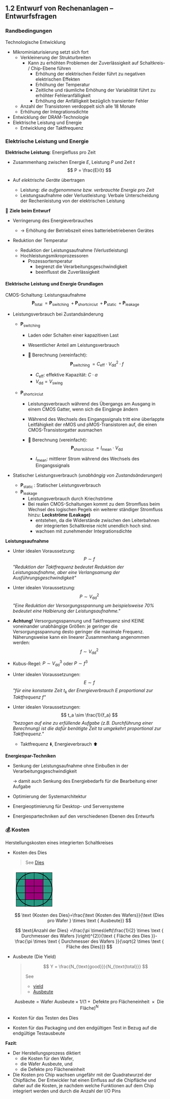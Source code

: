 ## 1.2 Entwurf von Rechenanlagen – Entwurfsfragen

### Randbedingungen

Technologische Entwicklung

- Mikrominiaturisierung setzt sich fort
  - Verkleinerung der Strukturbreiten
    - Kann zu erhöhten Problemen der Zuverlässigkeit auf Schaltkreis- / Chip-Ebene führen
      - Erhöhung der elektrischen Felder führt zu negativen elektrischen Effekten 
      - Erhöhung der Temperatur
      - Zeitliche und räumliche Erhöhung der Variabilität führt zu erhöhter Fehleranfälligkeit
      - Erhöhung der Anfälligkeit bezüglich transienter Fehler
  - Anzahl der Transistoren verdoppelt sich alle 18 Monate
  - Erhöhung der Integrationsdichte
- Entwicklung der DRAM-Technologie
- Elektrische Leistung und Energie 
  - Entwicklung der Taktfrequenz

### Elektrische Leistung und Energie

**Elektrische Leistung**: Energiefluss pro Zeit

- Zusammenhang zwischen Energie $E$, Leistung $P$ und Zeit $t$
  $$
  P = \frac{E}{t}
  $$

- Auf *elektrische Geräte* übertragen

  - Leistung: *die aufgenommene bzw. verbrauchte Energie pro Zeit*
  - Leistungsaufnahme oder Verlustleistung: Verbale Unterscheidung der Rechenleistung von der elektrischen Leistung

🎯 **Ziele beim Entwurf**

- Verringerung des Energieverbrauches
  - -> Erhöhung der Betriebszeit eines batteriebetriebenen Gerätes

- Reduktion der Temperatur
  - Reduktion der Leistungsaufnahme (Verlustleistung)
  - Hochleistungsmikroprozessoren
    - Prozessortemperatur 
      - begrenzt die Verarbeitungsgeschwindigkeit
      - beeinflusst die Zuverlässigkeit

#### Elektrische Leistung und Energie Grundlagen

CMOS-Schaltung: Leistungsaufnahme
$$
\mathbf{P}_{\text {total }}=\mathbf{P}_{\text {switching }}+\mathbf{P}_{\text {shortcirciut }}+\mathbf{P}_{\text {static }}+\mathbf{P}_{\text {leakage }}
$$

- Leistungsverbrauch bei Zustandsänderung

  - $\mathbf{P}_{\text {switching }}$

    - Laden oder Schalten einer kapazitiven Last

    - Wesentlicher Anteil am Leistungsverbrauch

    - 🧮 Berechnung (vereinfacht):
      $$
      \mathbf{P}_{\text {switching }} = C_{\text{eff}} \cdot V_{\text{dd}}^2 \cdot f
      $$

      - $C_{\text{eff}}$: effektive Kapazität: $C \cdot a$
      - $V_{\text{dd}} = V_{\text{swing}}$

  - $\mathbf{P}_{\text {shortcirciut }}$

    - Leistungsverbrauch während des Übergangs am Ausgang in einem CMOS Gatter, wenn sich die Eingänge ändern

    - Während des Wechsels des Eingangssignals tritt eine überlappte Leitfähigkeit der nMOS und pMOS-Transistoren auf, die einen CMOS-Transistorgatter ausmachen

    - 🧮 Berechnung (vereinfacht):
      $$
      \mathbf{P}_{\text {shortcirciut }} = I_{\text{mean}} \cdot V_{\text{dd}}
      $$

      - $I_{\text{mean}}$: mittlerer Strom während des Wechsels des Eingangssignals

- Statischer Leistungsverbrauch (*unabhängig von Zustandsänderungen*)

  - $\mathbf{P}_{\text {static }}$: Statischer Leistungsverbrauch
  - $\mathbf{P}_{\text {leakage }}$
    - Leistungsverbrauch durch Kriechströme
    - Bei realen CMOS-Schaltungen kommt zu dem Stromfluss beim Wechsel des logischen Pegels ein weiterer ständiger Stromfluss hinzu: **Leckströme (Leakage)**
      - entstehen, da die Widerstände zwischen den Leiterbahnen der integrierten Schaltkreise nicht unendlich hoch sind.
      - wachsen mit zunehmender Integrationsdichte

**Leistungsaufnahme**

- Unter idealen Voraussetzung:
  $$
  P \sim f
  $$
  *"Reduktion der Taktfrequenz bedeutet Reduktion der Leistungsaufnahme, aber eine Verlangsamung der Ausführungsgeschwindigkeit"*

- Unter idealen Voraussetzung:
  $$
  P \sim V_{\text{dd}}^2
  $$
  *"Eine Reduktion der Versorgungsspannung um beispielsweise 70% bedeutet eine Halbierung der Leistungsaufnahme."*

- **Achtung!** Versorgungsspannung und Taktfrequenz sind KEINE voneinander unabhängige Größen: je geringer die Versorgungsspannung desto geringer die maximale Frequenz. Näherungsweise kann ein linearer Zusammenhang angenommen werden:
  $$
  f\sim V_{\text{dd}}^2
  $$

- Kubus-Regel: $P \sim V_{\text{dd}}^3$ oder $P \sim f^3$

- Unter idealen Voraussetzungen:
  $$
  E \sim f
  $$
  *"für eine konstante Zeit $t_k$ der Energieverbrauch $E$ proportional zur Taktfrequenz $f$"*

- Unter idealen Voraussetzungen:
  $$
  t_a \sim \frac{1}{f_a}
  $$
  *"bezogen auf eine zu erfüllende Aufgabe (z.B. Durchführung einer Berechnung) ist die dafür benötigte Zeit ta umgekehrt proportional zur Taktfrequenz."*

  - Taktfrequenz ⬇️, Energieverbrauch ⬆️

**Energiespar-Techniken**

- Senkung der Leistungsaufnahme ohne Einbußen in der Verarbeitungsgeschwindigkeit

  -> damit auch Senkung des Energiebedarfs für die Bearbeitung einer Aufgabe

- Optimierung der Systemarchitektur

- Energieoptimierung für Desktop- und Serversysteme

- Energiespartechniken auf den verschiedenen Ebenen des Entwurfs

### 💰 Kosten

Herstellungskosten eines integrierten Schaltkreises

- Kosten des Dies

  > See [Dies](https://en.wikipedia.org/wiki/Die_(integrated_circuit))

  ![截屏2020-06-16 12.31.12](https://raw.githubusercontent.com/EckoTan0804/upic-repo/master/uPic/截屏2020-06-16%2012.31.12.png)
  $$
  \text {Kosten des Dies}=\frac{\text {Kosten des Wafers}}{\text {Dies pro Wafer } \times \text { Ausbeute}}
  $$

  $$
  \text{Anzahl der Dies} =\frac{\pi \times\left(\frac{1}{2} \times \text { Durchmesser des Wafers }\right)^{2}}{\text { Fläche des Dies }}-\frac{\pi \times \text { Durchmesser des Wafers }}{\sqrt{2 \times \text { Fläche des Dies}}}
  $$

- Ausbeute (Die Yield)

  > $$
  > Y = \frac{N_{\text{good}}}{N_{\text{total}}}
  > $$
  >
  > See
  >
  > - [yield](https://en.wikichip.org/wiki/yield)
  > - [Ausbeute](https://de.wikipedia.org/wiki/Ausbeute_(Halbleitertechnik))

  $$
  \text{Ausbeute} = \text{Wafer Ausbeute} \times 1 /(1+\text { Defekte pro Flächeneinheit } \times \text { Die Fläche})^{\mathrm{N}}
  $$

- Kosten für das Testen des Dies 

- Kosten für das Packaging und den endgültigen Test in Bezug auf die endgültige Testausbeute

**Fazit**: 

- Der Herstellungsprozess diktiert 
  - die Kosten für den Wafer, 
  - die Wafer Ausbeute, und 
  - die Defekte pro Flächeneinheit
- Die Kosten pro Chip wachsen ungefähr mit der Quadratwurzel der Chipfläche. Der Entwickler hat einen Einfluss auf die Chipfläche und daher auf die Kosten, je nachdem welche Funktionen auf dem Chip integriert werden und durch die Anzahl der I/O Pins


